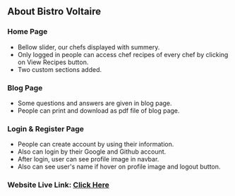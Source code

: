 ## About Bistro Voltaire

### Home Page
* Bellow slider, our chefs displayed with summery.
* Only logged in people can access chef recipes of every chef by clicking on View Recipes button.
* Two custom sections added.

### Blog Page
* Some questions and answers are given in blog page.
* People can print and download as pdf file of blog page.

### Login & Register Page
* People can create account by using their information.
* Also can login by their Google and Github account.
* After login, user can see profile image in navbar.
* Also can see user's name if hover on profile image and logout button.

### Website Live Link: [Click Here](https://chef-recipe-hunter-7c16d.web.app/)